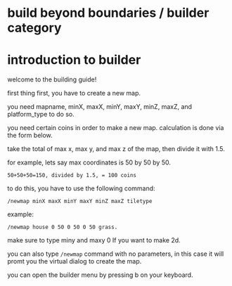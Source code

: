 # build beyond boundaries / builder category



# introduction to builder

welcome to the building guide!

first thing first, you have to create a new map.

you need mapname, minX, maxX, minY, maxY, minZ, maxZ, and platform_type to do so.

you need certain coins in order to make a new map. calculation is done via the form below.

take the total of max x, max y, and max z of the map, then divide it with 1.5.

for example, lets say max coordinates is 50 by 50 by 50.

```
50+50+50=150, divided by 1.5, = 100 coins
```

to do this, you have to use the following command:

```
/newmap minX maxX minY maxY minZ maxZ tiletype
```

example:

```
/newmap house 0 50 0 50 0 50 grass.
```

make sure to type miny and maxy 0 If you want to make 2d.

you can also type `/newmap` command with no parameters, in this case it will promt you the virtual dialog to create the map.

you can open the builder menu by pressing b on your keyboard.
